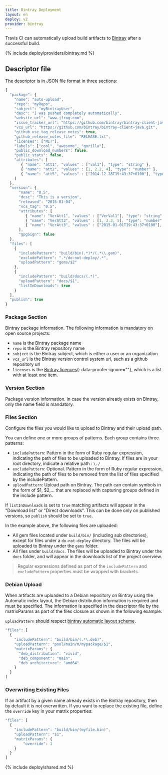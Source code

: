 ```yaml
---
title: Bintray Deployment
layout: en
deploy: v2
provider: bintray
---
```


Travis CI can automatically upload build artifacts to [Bintray](https://bintray.com/)
after a successful build.

{% include deploy/providers/bintray.md %}

## Descriptor file

The descriptor is in JSON file format in three sections:

```js
{
  "package": {
    "name": "auto-upload",
    "repo": "myRepo",
    "subject": "myBintrayUser",
    "desc": "I was pushed completely automatically",
    "website_url": "www.jfrog.com",
    "issue_tracker_url": "https://github.com/bintray/bintray-client-java/issues",
    "vcs_url": "https://github.com/bintray/bintray-client-java.git",
    "github_use_tag_release_notes": true,
    "github_release_notes_file": "RELEASE.txt",
    "licenses": ["MIT"],
    "labels": ["cool", "awesome", "gorilla"],
    "public_download_numbers": false,
    "public_stats": false,
    "attributes": [
       { "name": "att1", "values" : ["val1"], "type": "string" },
       { "name": "att2", "values" : [1, 2.2, 4], "type": "number" },
       { "name": "att5", "values" : ["2014-12-28T19:43:37+0100"], "type": "date" }
    ]
  },
  "version": {
      "name": "0.5",
      "desc": "This is a version",
      "released": "2015-01-04",
      "vcs_tag": "0.5",
      "attributes": [
         { "name": "VerAtt1", "values" : ["VerVal1"], "type": "string" },
         { "name": "VerAtt2", "values" : [1, 3.3, 5], "type": "number" },
         { "name": "VerAtt3", "values" : ["2015-01-01T19:43:37+0100"], "type": "date" }
      ],
      "gpgSign": false
  },
  "files": [
    {
      "includePattern": "build/bin(.*)*/(.*\\.gem)",
      "excludePattern": ".*/do-not-deploy/.*",
      "uploadPattern": "gems/$2"
    },
    {
      "includePattern": "build/docs/(.*)",
      "uploadPattern": "docs/$1",
      "listInDownloads": true
    }
  ],
  "publish": true
}
```

### Package Section

Bintray package information. The following information is mandatory on open source projects:

- `name` is the Bintray package name
- `repo` is the Bintray repository name
- `subject` is the Bintray subject, which is either a user or an organization
- `vcs_url` is the Bintray version control system url, such as a github repository url
- `licenses` is the [Bintray licences](https://bintray.com/docs/api/#_licenses){: data-proofer-ignore=""}, which is a list with at least one item.

### Version Section

Package version information. In case the version already exists on Bintray, only the name field is mandatory.

### Files Section

Configure the files you would like to upload to Bintray and their upload path.

You can define one or more groups of patterns. Each group contains three patterns:

* `includePattern`: Pattern in the form of Ruby regular expression, indicating
  the path of files to be uploaded to Bintray. If files are in your root
  directory, indicate a relative path : `\./`
* `excludePattern`: Optional. Pattern in the form of Ruby regular expression,
  indicating the path of files to be removed from the list of files specified
  by the includePattern.
* `uploadPattern`: Upload path on Bintray. The path can contain symbols in the
  form of $1, $2,... that are replaced with capturing groups defined in the
  include pattern.

If `listInDownloads` is set to `true` matching artifacts will appear in the
"Download list" or "Direct downloads". This can be done only on published
versions, so `publish` should be set to `true`.

In the example above, the following files are uploaded:

* All gem files located under `build/bin/` (including sub directories), except
  for files under a `do-not-deploy` directory. The files will be uploaded to
  Bintray under the `gems` folder.
* All files under `build/docs`. The files will be uploaded to Bintray under the
  `docs` folder, and will appear in the downloads list of the project overview.

> Regular expressions defined as part of the `includePattern` and
`excludePattern` properties must be wrapped with brackets.

### Debian Upload

When artifacts are uploaded to a Debian repository on Bintray using the
Automatic index layout, the Debian distribution information is required and
must be specified. The information is specified in the descriptor file by the
matrixParams as part of the files closure as shown in the following example:

`uploadPattern` should respect [bintray automatic layout scheme](https://blog.bintray.com/category/packages-metadata/).

```js
"files": [
  {
    "includePattern": "build/bin/(.*\.deb)",
    "uploadPattern": "pool/main/m/mypackage/$1",
    "matrixParams": {
      "deb_distribution": "vivid",
      "deb_component": "main",
      "deb_architecture": "amd64"
    }
  }
]
```

### Overwriting Existing Files

If an artifact by a given name already exists in the Bintray repository, then
by default it is not overwritten. If you want to replace the existing file,
define the `override` key in your matrix properties:

```js
"files": [
  {
    "includePattern": "build/bin/(myfile.bin)",
    "uploadPattern": "$1",
    "matrixParams": {
        "override": 1
    }
  }
]
```

{% include deploy/shared.md %}
